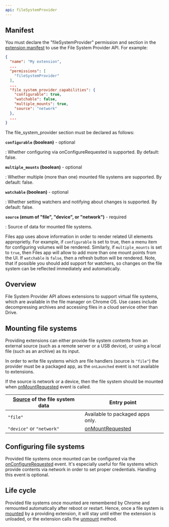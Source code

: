 ```yaml
---
api: fileSystemProvider
---
```


## Manifest

You must declare the "fileSystemProvider" permission and section in the [extension manifest](/extensions/manifest) to use the File System Provider API. For example:

```json
{
  "name": "My extension",
  ...
  "permissions": [
    "fileSystemProvider"
  ],
  ...
  "file_system_provider_capabilities": {
    "configurable": true,
    "watchable": false,
    "multiple_mounts": true,
    "source": "network"
  },
  ...
}
```

The file_system_provider section must be declared as follows:

**`configurable` (boolean)** - optional

: Whether configuring via onConfigureRequested is supported. By default: false.

**`multiple_mounts` (boolean)** - optional

: Whether multiple (more than one) mounted file systems are supported. By default: false.

**`watchable` (boolean)** - optional

: Whether setting watchers and notifying about changes is supported. By default: false.

**`source` (enum of "file", "device", or "network")** - required

: Source of data for mounted file systems.

Files app uses above information in order to render related UI elements approprietly. For example, if `configurable` is set to true, then a menu item for configuring volumes will be rendered. Similarly, if `multiple_mounts` is set to `true`, then Files app will allow to add more than one mount points from the UI. If `watchable` is `false`, then a refresh button will be rendered. Note, that if possible you should add support for watchers, so changes on the file system can be reflected immediately and automatically.

## Overview

File System Provider API allows extensions to support virtual file systems, which are available in the file manager on Chrome OS. Use cases include decompressing archives and accessing files in a cloud service other than Drive.

## Mounting file systems

Providing extensions can either provide file system contents from an external source (such as a remote server or a USB device), or using a local file (such as an archive) as its input.

In order to write file systems which are file handlers (source is `"file"`) the provider must be a packaged app, as the `onLaunched` event is not available to extensions.

If the source is network or a device, then the file system should be mounted when [onMountRequested](#event-onMountRequested) event is called.

| [Source](#manifest-source) of the file system data | Entry point                                 |
| -------------------------------------------------- | ------------------------------------------- |
| `"file"`                                           | Available to packaged apps only.            |
| `"device"` or `"network"`                          | [onMountRequested](#event-onMountRequested) |

## Configuring file systems

Provided file systems once mounted can be configured via the [onConfigureRequested](#event-onConfigureRequested) event. It's especially useful for file systems which provide contents via network in order to set proper credentials. Handling this event is optional.

## Life cycle

Provided file systems once mounted are remembered by Chrome and remounted automatically after reboot or restart. Hence, once a file system is [mounted](#method-mount) by a providing extension, it will stay until either the extension is unloaded, or the extension calls the [unmount](#method-unmount) method.
